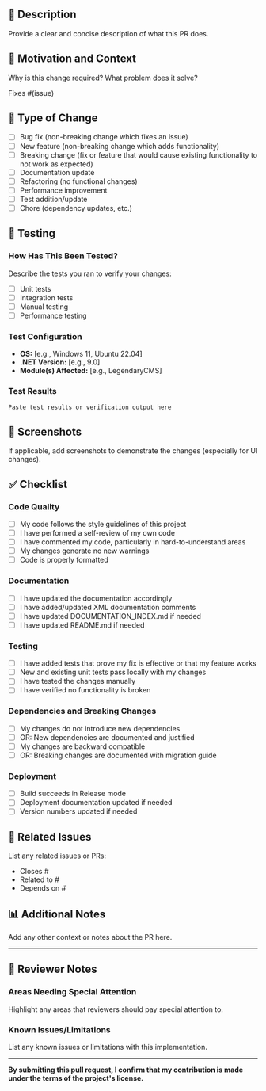 ## 📝 Description

Provide a clear and concise description of what this PR does.

## 🎯 Motivation and Context

Why is this change required? What problem does it solve?

Fixes #(issue)

## 🔄 Type of Change

- [ ] Bug fix (non-breaking change which fixes an issue)
- [ ] New feature (non-breaking change which adds functionality)
- [ ] Breaking change (fix or feature that would cause existing functionality to not work as expected)
- [ ] Documentation update
- [ ] Refactoring (no functional changes)
- [ ] Performance improvement
- [ ] Test addition/update
- [ ] Chore (dependency updates, etc.)

## 🧪 Testing

### How Has This Been Tested?

Describe the tests you ran to verify your changes:
- [ ] Unit tests
- [ ] Integration tests
- [ ] Manual testing
- [ ] Performance testing

### Test Configuration

- **OS:** [e.g., Windows 11, Ubuntu 22.04]
- **.NET Version:** [e.g., 9.0]
- **Module(s) Affected:** [e.g., LegendaryCMS]

### Test Results

```
Paste test results or verification output here
```

## 📸 Screenshots

If applicable, add screenshots to demonstrate the changes (especially for UI changes).

## ✅ Checklist

### Code Quality

- [ ] My code follows the style guidelines of this project
- [ ] I have performed a self-review of my own code
- [ ] I have commented my code, particularly in hard-to-understand areas
- [ ] My changes generate no new warnings
- [ ] Code is properly formatted

### Documentation

- [ ] I have updated the documentation accordingly
- [ ] I have added/updated XML documentation comments
- [ ] I have updated DOCUMENTATION_INDEX.md if needed
- [ ] I have updated README.md if needed

### Testing

- [ ] I have added tests that prove my fix is effective or that my feature works
- [ ] New and existing unit tests pass locally with my changes
- [ ] I have tested the changes manually
- [ ] I have verified no functionality is broken

### Dependencies and Breaking Changes

- [ ] My changes do not introduce new dependencies
- [ ] OR: New dependencies are documented and justified
- [ ] My changes are backward compatible
- [ ] OR: Breaking changes are documented with migration guide

### Deployment

- [ ] Build succeeds in Release mode
- [ ] Deployment documentation updated if needed
- [ ] Version numbers updated if needed

## 🔗 Related Issues

List any related issues or PRs:
- Closes #
- Related to #
- Depends on #

## 📊 Additional Notes

Add any other context or notes about the PR here.

---

## 👀 Reviewer Notes

### Areas Needing Special Attention

Highlight any areas that reviewers should pay special attention to.

### Known Issues/Limitations

List any known issues or limitations with this implementation.

---

**By submitting this pull request, I confirm that my contribution is made under the terms of the project's license.**
